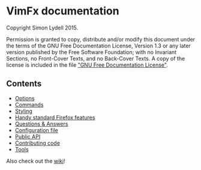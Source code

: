 # VimFx documentation

Copyright Simon Lydell 2015.

Permission is granted to copy, distribute and/or modify this document
under the terms of the GNU Free Documentation License, Version 1.3
or any later version published by the Free Software Foundation;
with no Invariant Sections, no Front-Cover Texts, and no Back-Cover Texts.
A copy of the license is included in the file ["GNU Free Documentation
License"](GNU%20Free%20Documentation%20License).

## Contents

- [Options](options.md)
- [Commands](commands.md)
- [Styling](styling.md)
- [Handy standard Firefox features](handy-standard-firefox-features.md)
- [Questions & Answers](questions-and-answers.md)
- [Configuration file](config-file.md)
- [Public API](api.md)
- [Contributing code](CONTRIBUTING-CODE.md)
- [Tools](tools.md)

Also check out the [wiki](https://github.com/akhodakivskiy/VimFx/wiki)!
